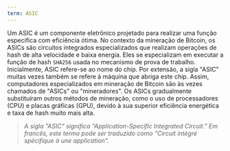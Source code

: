 ```yaml
---
term: ASIC
---
```


Um ASIC é um componente eletrônico projetado para realizar uma função específica com eficiência ótima. No contexto da mineração de Bitcoin, os ASICs são circuitos integrados especializados que realizam operações de hash de alta velocidade e baixa energia. Eles se especializam em executar a função de hash `SHA256` usada no mecanismo de prova de trabalho. Inicialmente, ASIC refere-se ao nome do chip. Por extensão, a sigla "ASIC" muitas vezes também se refere à máquina que abriga este chip. Assim, computadores especializados em mineração de Bitcoin são às vezes chamados de "ASICs" ou "mineradores". Os ASICs gradualmente substituíram outros métodos de mineração, como o uso de processadores (CPU) e placas gráficas (GPU), devido à sua superior eficiência energética e taxa de hash muito mais alta.

>*A sigla "ASIC" significa "Application-Specific Integrated Circuit." Em francês, este termo pode ser traduzido como "Circuit intégré spécifique à une application".*